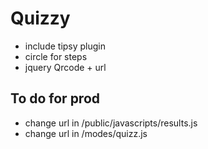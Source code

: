 # Quizzy

- include tipsy plugin
- circle for steps
- jquery Qrcode + url


## To do for prod

- change url in /public/javascripts/results.js
- change url in /modes/quizz.js

